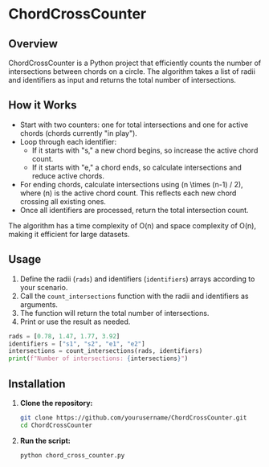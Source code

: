 # ChordCrossCounter

## Overview

ChordCrossCounter is a Python project that efficiently counts the number of intersections between chords on a circle. The algorithm takes a list of radii and identifiers as input and returns the total number of intersections.

## How it Works

- Start with two counters: one for total intersections and one for active chords (chords currently "in play").
- Loop through each identifier:
  - If it starts with "s," a new chord begins, so increase the active chord count.
  - If it starts with "e," a chord ends, so calculate intersections and reduce active chords.
- For ending chords, calculate intersections using \(n \times (n-1) / 2\), where \(n\) is the active chord count. This reflects each new chord crossing all existing ones.
- Once all identifiers are processed, return the total intersection count.

The algorithm has a time complexity of O(n) and space complexity of O(n), making it efficient for large datasets.

## Usage

1. Define the radii (`rads`) and identifiers (`identifiers`) arrays according to your scenario.
2. Call the `count_intersections` function with the radii and identifiers as arguments.
3. The function will return the total number of intersections.
4. Print or use the result as needed.

```python
rads = [0.78, 1.47, 1.77, 3.92]
identifiers = ["s1", "s2", "e1", "e2"]
intersections = count_intersections(rads, identifiers)
print(f"Number of intersections: {intersections}")
```

## Installation

1. **Clone the repository:**

    ```bash
    git clone https://github.com/yourusername/ChordCrossCounter.git
    cd ChordCrossCounter
    ```

2. **Run the script:**

    ```bash
    python chord_cross_counter.py
    ```

